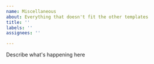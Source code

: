 ```yaml
---
name: Miscellaneous
about: Everything that doesn't fit the other templates
title: ''
labels: ''
assignees: ''

---
```


Describe what's happening here

